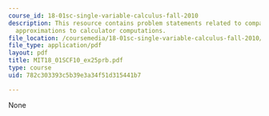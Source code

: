 ```yaml
---
course_id: 18-01sc-single-variable-calculus-fall-2010
description: This resource contains problem statements related to comparing quadratic
  approximations to calculator computations.
file_location: /coursemedia/18-01sc-single-variable-calculus-fall-2010/782c303393c5b39e3a34f51d315441b7_MIT18_01SCF10_ex25prb.pdf
file_type: application/pdf
layout: pdf
title: MIT18_01SCF10_ex25prb.pdf
type: course
uid: 782c303393c5b39e3a34f51d315441b7

---
```

None